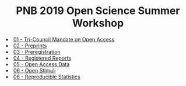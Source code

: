<head>
<center><H1>PNB 2019 Open Science Summer Workshop</H1></center>


<li> <a href="https://drfeinberg.github.io/PNB-Open-Science-Summer-Workshop/01-Tri-Council-Open-Access.slides.html">01 - Tri-Council Mandate on Open Access</a></li>
<li> <a href="https://drfeinberg.github.io/PNB-Open-Science-Summer-Workshop/blob/master/docs/02-Preprints.slides.html">02 - Preprints</a></li>
<li> <a href="https://drfeinberg.github.io/PNB-Open-Science-Summer-Workshop/blob/master/docs/03-Preregistration.slides.html">03 - Preregistration</a></li>
<li> <a href="https://drfeinberg.github.io/PNB-Open-Science-Summer-Workshop/blob/master/docs/04-Registered-Reports.slides.html">04 - Registered Reports</a></li>
<li> <a href="https://drfeinberg.github.io/PNB-Open-Science-Summer-Workshop/blob/master/docs/05-Open-Access-Data.slides.html">05 - Open Access Data</a></li>
<li> <a href="https://drfeinberg.github.io/PNB-Open-Science-Summer-Workshop/blob/master/docs/06-Open-Stimuli.slides.html">06 - Open Stimuli</a></li>
<li> <a href="https://drfeinberg.github.io/PNB-Open-Science-Summer-Workshop/blob/master/docs/07-Reproducible-Statistics.slides.html">06 - Reproducible Statistics</a></li>


</head>
